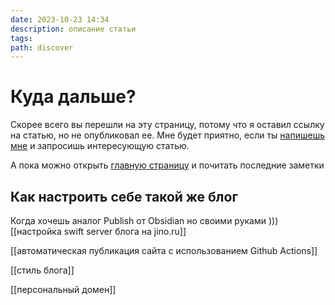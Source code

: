 ```yaml
---
date: 2023-10-23 14:34
description: описание статьи
tags: 
path: discover
---
```

# Куда дальше?

Скорее всего вы перешли на эту страницу, потому что я оставил ссылку на статью, но не опубликовал ее. 
Мне будет приятно, если ты [напишешь мне](https://t.me/serg_popyvanov) и запросишь интересующую статью. 

А пока можно открыть  [главную страницу](https://s.popyvanov.ru) и почитать последние заметки 

## Как настроить себе такой же блог
Когда хочешь аналог Publish от Obsidian но своими руками )))
[[настройка swift server блога на jino.ru]]

[[автоматическая публикация сайта с использованием Github Actions]]

[[стиль блога]]

[[персональный домен]]
